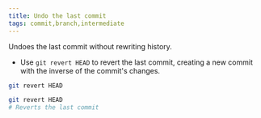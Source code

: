 ```yaml
---
title: Undo the last commit
tags: commit,branch,intermediate
---
```


Undoes the last commit without rewriting history.

- Use `git revert HEAD` to revert the last commit, creating a new commit with the inverse of the commit's changes.

```sh
git revert HEAD
```

```sh
git revert HEAD
# Reverts the last commit
```
